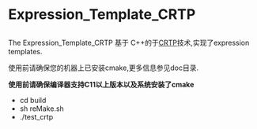 # Expression_Template_CRTP
## 

The Expression_Template_CRTP 基于 C++的于[CRTP](https://zh.wikipedia.org/wiki/%E5%A5%87%E5%BC%82%E9%80%92%E5%BD%92%E6%A8%A1%E6%9D%BF%E6%A8%A1%E5%BC%8F)技术,实现了expression templates.

使用前请确保您的机器上已安装cmake,更多信息参见doc目录.

**使用前请确保编译器支持C11以上版本以及系统安装了cmake**

* cd build
* sh reMake.sh
* ./test_crtp
